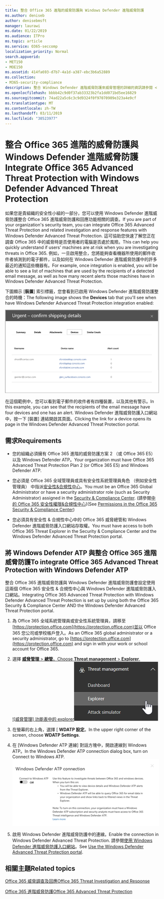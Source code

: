 ```yaml
---
title: 整合 Office 365 進階的威脅防護與 Windows Defender 進階威脅防護
ms.author: deniseb
author: denisebmsft
manager: laurawi
ms.date: 01/22/2019
ms.audience: ITPro
ms.topic: article
ms.service: O365-seccomp
localization_priority: Normal
search.appverid:
- MET150
- MOE150
ms.assetid: 414fa693-d7b7-4a1d-a387-ebc3b6a52889
ms.collection:
- M365-security-compliance
description: 整合 Windows Defender 進階威脅防護來威脅管理的詳細的資訊請參閱 < Office 365 進階威脅防護。
ms.openlocfilehash: bbbb42c9d0f37ab33323b2fa1dd071bd5ee16829
ms.sourcegitcommit: 74ad22a5c6c3c9d9324f0f97070909e323a4e9cf
ms.translationtype: MT
ms.contentlocale: zh-TW
ms.lasthandoff: 03/11/2019
ms.locfileid: "30523977"
---
```

# <a name="integrate-office-365-advanced-threat-protection-with-windows-defender-advanced-threat-protection"></a><span data-ttu-id="ad904-103">整合 Office 365 進階的威脅防護與 Windows Defender 進階威脅防護</span><span class="sxs-lookup"><span data-stu-id="ad904-103">Integrate Office 365 Advanced Threat Protection with Windows Defender Advanced Threat Protection</span></span>

<span data-ttu-id="ad904-104">如果您是貴組織的安全性小組的一部分，您可以使用 Windows Defender 進階威脅防護整合 Office 365 進階威脅防護和回應功能相關的調查。</span><span class="sxs-lookup"><span data-stu-id="ad904-104">If you are part of your organization's security team, you can integrate Office 365 Advanced Threat Protection and related investigation and response features with Windows Defender Advanced Threat Protection.</span></span> <span data-ttu-id="ad904-105">這可協助您快速了解您正在調查 Office 365 中的威脅時是否使用者的電腦是否處於風險。</span><span class="sxs-lookup"><span data-stu-id="ad904-105">This can help you quickly understand if users' machines are at risk when you are investigating threats in Office 365.</span></span> <span data-ttu-id="ad904-106">例如，一旦啟用整合，您將能夠查看機器所使用的郵件收件者偵測到的電子郵件，以及如何在 Windows Defender 進階威脅防護中的許多最近的通知這些機器有。</span><span class="sxs-lookup"><span data-stu-id="ad904-106">For example, once integration is enabled, you will be able to see a list of machines that are used by the recipients of a detected email message, as well as how many recent alerts those machines have in Windows Defender Advanced Threat Protection.</span></span>
  
<span data-ttu-id="ad904-107">下圖顯示 [**裝置**] 索引標籤，您會看到已啟用 Windows Defender 進階威脅防護整合的時機：</span><span class="sxs-lookup"><span data-stu-id="ad904-107">The following image shows the **Devices** tab that you'll see when have Windows Defender Advanced Threat Protection integration enabled:</span></span> 
  
![啟用 Windows Defender ATP 時，您可以看到機器警示的清單。](media/fec928ea-8f0c-44d7-80b9-a2e0a8cd4e89.PNG)
  
<span data-ttu-id="ad904-109">在這個範例中，您可以看到電子郵件的收件者有四種裝置，以及其他有警示。</span><span class="sxs-lookup"><span data-stu-id="ad904-109">In this example, you can see that the recipients of the email message have four devices and one has an alert.</span></span> <span data-ttu-id="ad904-110">Windows Defender 進階威脅防護入口網站中，按一下 [裝置] 連結開啟其頁面。</span><span class="sxs-lookup"><span data-stu-id="ad904-110">Clicking the link for a device opens its page in the Windows Defender Advanced Threat Protection portal.</span></span>
  
## <a name="requirements"></a><span data-ttu-id="ad904-111">需求</span><span class="sxs-lookup"><span data-stu-id="ad904-111">Requirements</span></span>

- <span data-ttu-id="ad904-112">您的組織必須擁有 Office 365 進階的威脅防護方案 2 （或 Office 365 E5） 以及 Windows Defender ATP。</span><span class="sxs-lookup"><span data-stu-id="ad904-112">Your organization must have Office 365 Advanced Threat Protection Plan 2 (or Office 365 E5) and Windows Defender ATP.</span></span>
    
- <span data-ttu-id="ad904-113">您必須是 Office 365 全域管理員或具有安全性系統管理員角色 （例如安全性管理員） 中指派[安全性&amp;合規性中心](https://protection.office.com)。</span><span class="sxs-lookup"><span data-stu-id="ad904-113">You must be an Office 365 Global Administrator or have a security administrator role (such as Security Administrator) assigned in the [Security &amp; Compliance Center](https://protection.office.com).</span></span> <span data-ttu-id="ad904-114">(請參閱[中的 Office 365 安全性權限&amp;合規性中心](permissions-in-the-security-and-compliance-center.md))</span><span class="sxs-lookup"><span data-stu-id="ad904-114">(See [Permissions in the Office 365 Security &amp; Compliance Center](permissions-in-the-security-and-compliance-center.md))</span></span>
    
- <span data-ttu-id="ad904-115">您必須具有安全性 & 合規性中心中的 Office 365 威脅總管和 Windows Defender 進階威脅防護入口網站存取權。</span><span class="sxs-lookup"><span data-stu-id="ad904-115">You must have access to both Office 365 Threat Explorer in the Security & Compliance Center and the Windows Defender Advanced Threat Protection portal.</span></span>
    
## <a name="to-integrate-office-365-advanced-threat-protection-with-windows-defender-atp"></a><span data-ttu-id="ad904-116">將 Windows Defender ATP 與整合 Office 365 進階威脅防護</span><span class="sxs-lookup"><span data-stu-id="ad904-116">To integrate Office 365 Advanced Threat Protection with Windows Defender ATP</span></span>

<span data-ttu-id="ad904-117">整合 Office 365 進階威脅防護與 Windows Defender 進階威脅防護會設定使用這兩個 Office 365 安全性 & 合規性中心與 Windows Defender 進階威脅防護入口網站。</span><span class="sxs-lookup"><span data-stu-id="ad904-117">Integrating Office 365 Advanced Threat Protection with Windows Defender Advanced Threat Protection is set up by using both the Office 365 Security & Compliance Center AND the Windows Defender Advanced Threat Protection portal.</span></span>
  
1. <span data-ttu-id="ad904-118">為 Office 365 全域系統管理員或安全性系統管理員，請移至[https://protection.office.com](https://protection.office.com)並以 Office 365 您公司或學校帳戶登入。</span><span class="sxs-lookup"><span data-stu-id="ad904-118">As an Office 365 global administrator or a security administrator, go to [https://protection.office.com](https://protection.office.com) and sign in with your work or school account for Office 365.</span></span> 
    
2. <span data-ttu-id="ad904-119">選擇 [**威脅管理** \> **總管**。</span><span class="sxs-lookup"><span data-stu-id="ad904-119">Choose **Threat management** \> **Explorer**.</span></span><br><span data-ttu-id="ad904-120">![威脅管理] 功能表中的 explorer](media/ThreatMgmt-Explorer-nav.png)</span><span class="sxs-lookup"><span data-stu-id="ad904-120">![Explorer in Threat Management menu](media/ThreatMgmt-Explorer-nav.png)</span></span><br>
    
3. <span data-ttu-id="ad904-121">在螢幕的右上角，選擇 [ **WDATP 設定**。</span><span class="sxs-lookup"><span data-stu-id="ad904-121">In the upper right corner of the screen, choose **WDATP Settings**.</span></span>
    
4. <span data-ttu-id="ad904-122">在 [Windows Defender ATP 連線] 對話方塊中，開啟連線到 Windows ATP。</span><span class="sxs-lookup"><span data-stu-id="ad904-122">In the Windows Defender ATP connection dialog box, turn on Connect to Windows ATP.</span></span><br>![Windows Defender ATP 連線](media/Explorer-WDATPConnection-dialog.png)<br>
    
5. <span data-ttu-id="ad904-124">啟用 Windows Defender 進階威脅防護中的連線。</span><span class="sxs-lookup"><span data-stu-id="ad904-124">Enable the connection in Windows Defender Advanced Threat Protection.</span></span> <span data-ttu-id="ad904-125">請參閱[使用 Windows Defender 進階威脅防護入口網站](https://go.microsoft.com/fwlink/?linkid=859690)。</span><span class="sxs-lookup"><span data-stu-id="ad904-125">See [Use the Windows Defender Advanced Threat Protection portal](https://go.microsoft.com/fwlink/?linkid=859690).</span></span>

  
## <a name="related-topics"></a><span data-ttu-id="ad904-126">相關主題</span><span class="sxs-lookup"><span data-stu-id="ad904-126">Related topics</span></span>

[<span data-ttu-id="ad904-127">Office 365 威脅調查及回應</span><span class="sxs-lookup"><span data-stu-id="ad904-127">Office 365 Threat Investigation and Response</span></span>](office-365-ti.md)
  
[<span data-ttu-id="ad904-128">Office 365 進階威脅防護</span><span class="sxs-lookup"><span data-stu-id="ad904-128">Office 365 Advanced Threat Protection</span></span>](office-365-atp.md)
  

